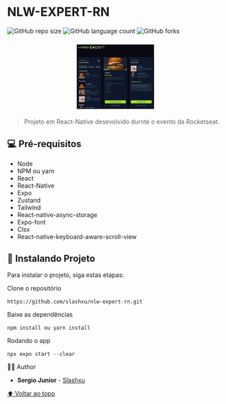 # NLW-EXPERT-RN

<!---Esses são exemplos. Veja https://shields.io para outras pessoas ou para personalizar este conjunto de escudos. Você pode querer incluir dependências, status do projeto e informações de licença aqui--->

![GitHub repo size](https://img.shields.io/github/repo-size/slashxu/README-template?style=for-the-badge)
![GitHub language count](https://img.shields.io/github/languages/count/slashxu/README-template?style=for-the-badge)
![GitHub forks](https://img.shields.io/github/forks/slashxu/README-template?style=for-the-badge)

<h3 align="center">
<img src="./screenshots/01.PNG?raw=true" alt="img01" width="180px"/>
</h3>

> Projeto em React-Native desevolvido durnte o evento da Rocketseat.

## 💻 Pré-requisitos

- Node
- NPM ou yarn
- React
- React-Native
- Expo
- Zustand
- Tailwind
- React-native-async-storage
- Expo-font
- Clsx
- React-native-keyboard-aware-scroll-view

## 🚀 Instalando Projeto

Para instalar o projeto, siga estas etapas:

Clone o repositório

```
https://github.com/slashxu/nlw-expert-rn.git
```

Baixe as dependências

```
npm install ou yarn install
```

Rodando o app

```
npx expo start --clear
```

🙋‍♂️ Author

- **Sergio Junior** - [Slashxu](https://github.com/slashxu)

[⬆ Voltar ao topo](#nlw-expert-rn)<br>
